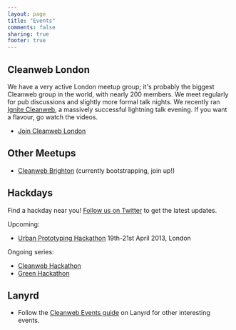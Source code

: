 ```yaml
---
layout: page
title: "Events"
comments: false
sharing: true
footer: true
---
```



Cleanweb London
-------

We have a very active London meetup group; it's probably the biggest Cleanweb group in the world, with nearly 200 members. We meet regularly for pub discussions and slightly more formal talk nights. We recently ran [Ignite Cleanweb](/ignite.html), a massively successful lightning talk evening. If you want a flavour, go watch the videos.

* [Join Cleanweb London](http://www.meetup.com/Cleanweb-London)

Other Meetups
-------------

* [Cleanweb Brighton](http://www.meetup.com/Cleanweb-Brighton) (currently bootstrapping, join up!)


Hackdays
--------

Find a hackday near you! [Follow us on Twitter](http://twitter.com/cleanwebuk) to get the latest updates.

Upcoming:

* [Urban Prototyping Hackathon](http://london.urbanprototyping.org/home/events/hackathon-april-19th-21st/) 19th-21st April 2013, London


Ongoing series:

* [Cleanweb Hackathon](http://cleanwebhack.com)
* [Green Hackathon](http://greenhackathon.com)


Lanyrd
------

* Follow the [Cleanweb Events guide](http://lanyrd.com/guides/cleanweb-events/) on Lanyrd for other interesting events.